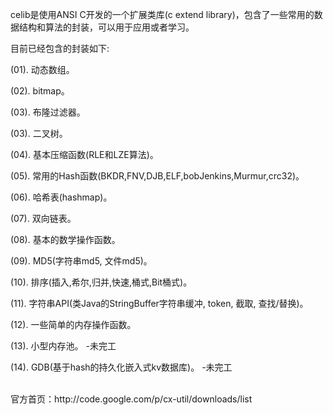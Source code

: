 celib是使用ANSI C开发的一个扩展类库(c extend library)，包含了一些常用的数据结构和算法的封装，可以用于应用或者学习。

目前已经包含的封装如下:

(01). 动态数组。

(02). bitmap。

(03). 布隆过滤器。

(03). 二叉树。

(04). 基本压缩函数(RLE和LZE算法)。

(05). 常用的Hash函数(BKDR,FNV,DJB,ELF,bobJenkins,Murmur,crc32)。

(06). 哈希表(hashmap)。

(07). 双向链表。

(08). 基本的数学操作函数。

(09). MD5(字符串md5, 文件md5)。

(10). 排序(插入,希尔,归并,快速,桶式,Bit桶式)。

(11). 字符串API(类Java的StringBuffer字符串缓冲, token, 截取, 查找/替换)。

(12). 一些简单的内存操作函数。

(13). 小型内存池。								-未完工

(14). GDB(基于hash的持久化嵌入式kv数据库)。		-未完工

<br />
官方首页：http://code.google.com/p/cx-util/downloads/list
